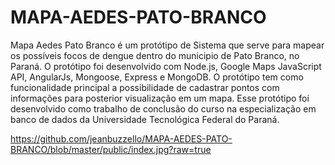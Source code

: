 # MAPA-AEDES-PATO-BRANCO
Mapa Aedes Pato Branco é um protótipo de Sistema que serve para mapear os possíveis focos de dengue dentro do municipio de Pato Branco, no Paraná. O protótipo foi desenvolvido com Node.js, Google Maps JavaScript API, AngularJs, Mongoose, Express e MongoDB.
O protótipo tem como funcionalidade principal a possibilidade de cadastrar pontos com informações para posterior visualização em um mapa. Esse protótipo foi desenvolvido como trabalho de conclusão do curso na especialização em banco de dados da Universidade Tecnológica Federal do Paraná.



https://github.com/jeanbuzzello/MAPA-AEDES-PATO-BRANCO/blob/master/public/index.jpg?raw=true
